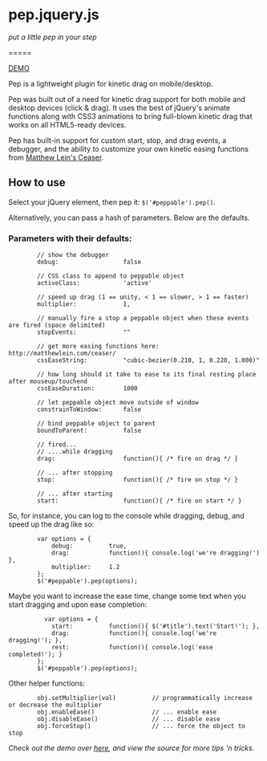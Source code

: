 # pep.jquery.js

_put a little pep in your step_

=====

[DEMO](http://pep.briangonzalez.org)

Pep is a lightweight plugin for kinetic drag on mobile/desktop.

Pep was built out of a need for kinetic drag support for both mobile and desktop devices (click & drag). It uses the best of jQuery's animate functions along with CSS3 animations to bring full-blown kinetic drag that works on all HTML5-ready devices. 

Pep has built-in support for custom start, stop, and drag events, a debugger, and the ability to customize your own kinetic easing functions from <a href='http://matthewlein.com/ceaser/'>Matthew Lein's Ceaser</a>.


## How to use

Select your jQuery element, then pep it: `$('#peppable').pep()`. 

Alternatively, you can pass a hash of parameters. Below are the defaults.

### Parameters with their defaults:
            
            // show the debugger
            debug:                  false

            // CSS class to append to peppable object
            activeClass:            'active'

            // speed up drag (1 == unity, < 1 == slower, > 1 == faster)
            multiplier:             1,

            // manually fire a stop a peppable object when these events are fired (space delimited)
            stopEvents:             ""

            // get more easing functions here: http://matthewlein.com/ceaser/
            cssEaseString:          "cubic-bezier(0.210, 1, 0.220, 1.000)"

            // how long should it take to ease to its final resting place after mouseup/touchend 
            cssEaseDuration:        1000 

            // let peppable object move outside of window                                                  
            constrainToWindow:      false

            // bind peppable object to parent
            boundToParent:          false

            // fired...
            // ....while dragging
            drag:                   function(){ /* fire on drag */ }

            // ... after stopping
            stop:                   function(){ /* fire on stop */ }

            // ... after starting
            start:                  function(){ /* fire on start */ }
            
So, for instance, you can log to the console while dragging, debug, and speed up the drag like so:
            
            var options = {
                debug:          true,
                drag:           function(){ console.log('we're dragging!') },
                multiplier:     1.2
            };
            $('#peppable').pep(options);

Maybe you want to increase the ease time, change some text when you start dragging and upon ease completion:
            
              var options = {
                start:          function(){ $('#title').text('Start!'); },
                drag:           function(){ console.log('we're dragging!'); },
                rest:           function(){ console.log('ease completed!'); }
            };
            $('#peppable').pep(options);

Other helper functions:
            
            obj.setMultiplier(val)          // programmatically increase or decrease the multiplier
            obj.enableEase()                // ... enable ease
            obj.disableEase()               // ... disable ease
            obj.forceStop()                 // ... force the object to stop

_Check out the demo over [here](http://pep.briangonzalez.org), and view the source for more tips 'n tricks._